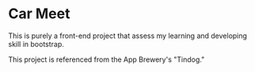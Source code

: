 # Car Meet

This is purely a front-end project that assess my learning and developing skill in bootstrap.

This project is referenced from the App Brewery's "Tindog."
